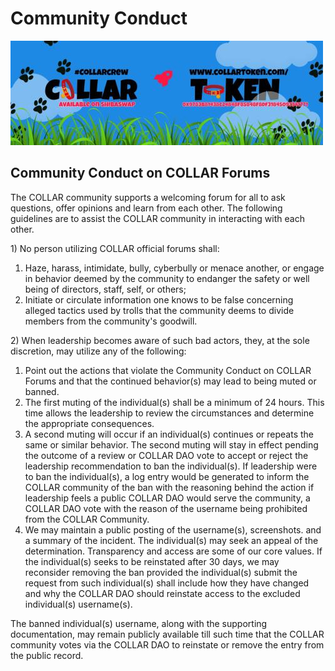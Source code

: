 # Community Conduct

![](../../.gitbook/assets/1080x360.jpg)

## Community Conduct on COLLAR Forums

The COLLAR community supports a welcoming forum for all to ask questions, offer opinions and learn from each other. The following guidelines are to assist the COLLAR community in interacting with each other.

1\) No person utilizing COLLAR official forums shall:

1. Haze, harass, intimidate, bully, cyberbully or menace another, or engage in behavior deemed by the community to endanger the safety or well being of directors, staff, self, or others; 
2. Initiate or circulate information one knows to be false concerning alleged tactics used by trolls that the community deems to divide members from the community's goodwill.



2\) When leadership becomes aware of such bad actors, they, at the sole discretion, may utilize any of the following:

1. Point out the actions that violate the Community Conduct on COLLAR Forums and that the continued behavior\(s\) may lead to being muted or banned. 
2. The first muting of the individual\(s\) shall be a minimum of 24 hours. This time allows the leadership to review the circumstances and determine the appropriate consequences.  
3. A second muting will occur if an individual\(s\) continues or repeats the same or similar behavior. The second muting will stay in effect pending the outcome of a review or COLLAR DAO vote to accept or reject the leadership recommendation to ban the individual\(s\). If leadership were to ban the individual\(s\), a log entry would be generated to inform the COLLAR community of the ban with the reasoning behind the action if leadership feels a public COLLAR DAO would serve the community, a COLLAR DAO vote with the reason of the username being prohibited from the COLLAR Community. 
4. We may maintain a public posting of the username\(s\), screenshots. and a summary of the incident. The individual\(s\) may seek an appeal of the determination. Transparency and access are some of our core values. If the individual\(s\) seeks to be reinstated after 30 days, we may reconsider removing the ban provided the individual\(s\) submit the request from such individual\(s\) shall include how they have changed and why the COLLAR DAO should reinstate access to the excluded individual\(s\) username\(s\).

The banned individual\(s\) username, along with the supporting documentation, may remain publicly available till such time that the COLLAR community votes via the COLLAR DAO to reinstate or remove the entry from the public record.

